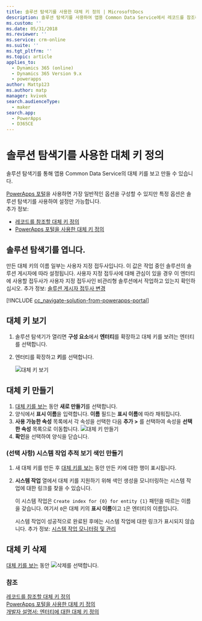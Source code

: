 ```yaml
---
title: 솔루션 탐색기를 사용한 대체 키 정의 | MicrosoftDocs
description: 솔루션 탐색기를 사용하여 앱용 Common Data Service에서 레코드를 참조하는 데 사용할 수 있는 대체 키를 정의하는 방법에 대해 설명합니다.
ms.custom: ''
ms.date: 05/31/2018
ms.reviewer: ''
ms.service: crm-online
ms.suite: ''
ms.tgt_pltfrm: ''
ms.topic: article
applies_to:
  - Dynamics 365 (online)
  - Dynamics 365 Version 9.x
  - powerapps
author: Mattp123
ms.author: matp
manager: kvivek
search.audienceType:
  - maker
search.app:
  - PowerApps
  - D365CE
---
```

# <a name="define-alternate-keys-using-solution-explorer"></a>솔루션 탐색기를 사용한 대체 키 정의

솔루션 탐색기를 통해 앱용 Common Data Service의 대체 키를 보고 만들 수 있습니다.

[PowerApps 포털](https://web.powerapps.com/?utm_source=padocs&utm_medium=linkinadoc&utm_campaign=referralsfromdoc)을 사용하면 가장 일반적인 옵션을 구성할 수 있지만 특정 옵션은 솔루션 탐색기를 사용하여 설정만 가능합니다. <br />추가 정보: 
- [레코드를 참조할 대체 키 정의](define-alternate-keys-reference-records.md)<br />
- [PowerApps 포털을 사용한 대체 키 정의](define-alternate-keys-portal.md)

## <a name="open-solution-explorer"></a>솔루션 탐색기를 엽니다.

만든 대체 키의 이름 일부는 사용자 지정 접두사입니다. 이 값은 작업 중인 솔루션의 솔루션 게시자에 따라 설정됩니다. 사용자 지정 접두사에 대해 관심이 있을 경우 이 엔터티에 사용할 접두사가 사용자 지정 접두사인 비관리형 솔루션에서 작업하고 있는지 확인하십시오. 추가 정보: [솔루션 게시자 접두사 변경](change-solution-publisher-prefix.md) 

[!INCLUDE [cc_navigate-solution-from-powerapps-portal](../../includes/cc_navigate-solution-from-powerapps-portal.md)]

## <a name="view-alternate-keys"></a>대체 키 보기

1. 솔루션 탐색기가 열리면 **구성 요소**에서 **엔터티**를 확장하고 대체 키를 보려는 엔터티를 선택합니다.
2. 엔터티를 확장하고 **키**를 선택합니다.

    ![대체 키 보기](media/view-alternate-keys-solution-explorer.png)

## <a name="create-an-alternate-key"></a>대체 키 만들기

1. [대체 키를 보는](#view-alternate-keys) 동안 **새로 만들기**를 선택합니다.
1. 양식에서 **표시 이름**을 입력합니다. **이름** 필드는 **표시 이름**에 따라 채워집니다. 
2. **사용 가능한 속성** 목록에서 각 속성을 선택한 다음 **추가 >** 를 선택하여 속성을 **선택한 속성** 목록으로 이동합니다.
    ![대체 키 만들기](media/create-alternate-key-solution-explorer.png)
1. **확인**을 선택하여 양식을 닫습니다.

### <a name="optional-view-the-system-job-tracking-creation-of-indexes"></a>(선택 사항) 시스템 작업 추적 보기 색인 만들기
1. 새 대체 키를 만든 후 [대체 키를 보는](#view-alternate-keys) 동안 만든 키에 대한 행이 표시됩니다.
2. **시스템 작업** 열에서 대체 키를 지원하기 위해 색인 생성을 모니터링하는 시스템 작업에 대한 링크를 찾을 수 있습니다. 
    
    이 시스템 작업은 `Create index for {0} for entity {1}` 패턴을 따르는 이름을 갖습니다. 여기서 `0`은 대체 키의 **표시 이름**이고 `1`은 엔터티의 이름입니다.

    시스템 작업이 성공적으로 완료된 후에는 시스템 작업에 대한 링크가 표시되지 않습니다. 추가 정보: [시스템 작업 모니터링 및 관리](/dynamics365/customer-engagement/admin/monitor-manage-system-jobs)


## <a name="delete-an-alternate-key"></a>대체 키 삭제

[대체 키를 보는](#view-alternate-keys) 동안 ![삭제](media/delete.gif)를 선택합니다.

### <a name="see-also"></a>참조

[레코드를 참조할 대체 키 정의](define-alternate-keys-reference-records.md)<br />
[PowerApps 포털을 사용한 대체 키 정의](define-alternate-keys-portal.md)<br />
[개발자 설명서: 엔터티에 대한 대체 키 정의](/dynamics365/customer-engagement/developer/define-alternate-keys-entity)
